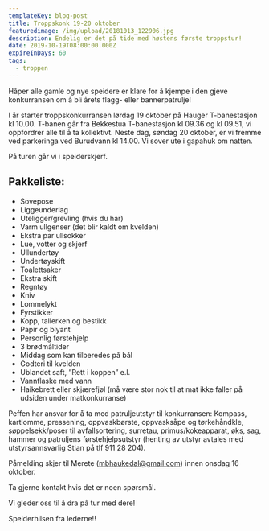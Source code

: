 ```yaml
---
templateKey: blog-post
title: Troppskonk 19-20 oktober
featuredimage: /img/upload/20181013_122906.jpg
description: Endelig er det på tide med høstens første troppstur!
date: 2019-10-19T08:00:00.000Z
expireInDays: 60
tags:
  - troppen
---
```

Håper alle gamle og nye speidere er klare for å kjempe i den gjeve konkurransen om å bli årets flagg- eller bannerpatrulje!

I år starter troppskonkurransen lørdag 19 oktober på Hauger T-banestasjon kl 10.00. T-banen går fra Bekkestua T-banestasjon kl 09.36 og kl 09.51, vi oppfordrer alle til å ta kollektivt. Neste dag, søndag 20 oktober, er vi fremme ved parkeringa ved Burudvann kl 14.00. Vi sover ute i gapahuk om natten.

På turen går vi i speiderskjerf.

## Pakkeliste:

* Sovepose
* Liggeunderlag
* Uteligger/grevling (hvis du har)
* Varm ullgenser (det blir kaldt om kvelden)
* Ekstra par ullsokker
* Lue, votter og skjerf
* Ullundertøy
* Undertøyskift
* Toalettsaker
* Ekstra skift
* Regntøy
* Kniv
* Lommelykt
* Fyrstikker
* Kopp, tallerken og bestikk
* Papir og blyant
* Personlig førstehjelp
* 3 brødmåltider
* Middag som kan tilberedes på bål
* Godteri til kvelden
* Ublandet saft, ”Rett i koppen” e.l.
* Vannflaske med vann
* Haikebrett eller skjærefjøl (må være stor nok til at mat ikke faller på udsiden under matkonkurranse)

Peffen har ansvar for å ta med patruljeutstyr til konkurransen: Kompass, kartlomme, pressening, oppvaskbørste, oppvasksåpe og tørkehåndkle, søppelsekk/poser til avfallsortering, surretau, primus/kokeapparat, øks, sag, hammer og patruljens førstehjelpsutstyr (henting av utstyr avtales med utstyrsannsvarlig Stian på tlf 911 28 204).

Påmelding skjer til Merete ([mbhaukedal@gmail.com](mailto:mbhaukedal@gmail.com)) innen onsdag 16 oktober.

Ta gjerne kontakt hvis det er noen spørsmål.

Vi gleder oss til å dra på tur med dere!

Speiderhilsen fra lederne!!